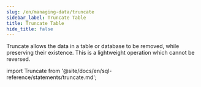 ```yaml
---
slug: /en/managing-data/truncate
sidebar_label: Truncate Table
title: Truncate Table
hide_title: false
---
```


Truncate allows the data in a table or database to be removed, while preserving their existence. This is a lightweight operation which cannot be reversed.

import Truncate from '@site/docs/en/sql-reference/statements/truncate.md';

<Truncate/>
